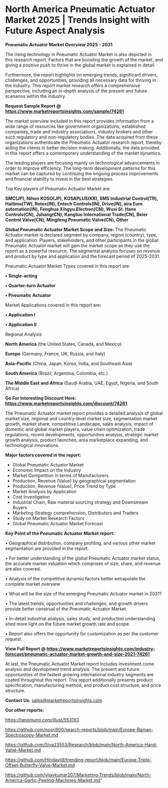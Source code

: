 # North America Pneumatic Actuator Market 2025 | Trends Insight with Future Aspect Analysis

<Strong> Pneumatic Actuator Market Overview 2025 - 2031</strong>

The rising technology in Pneumatic Actuator Market is also depicted in this research report. Factors that are boosting the growth of the market, and giving a positive push to thrive in the global market is explained in detail.

Furthermore, the report highlights on emerging trends, significant drivers, challenges, and opportunities, providing all necessary data for thriving in the industry. This report market research offers a comprehensive perspective, including an in-depth analysis of the present and future scenarios within the industry.

<strong>Request Sample Report @ <a href=https://www.marketreportsinsights.com/sample/74261>https://www.marketreportsinsights.com/sample/74261</a></strong>

The market overview included in this report provides information from a wide range of resources like government organizations, established companies, trade and industry associations, industry brokers and other such regulatory and non-regulatory bodies. The data acquired from these organizations authenticate the Pneumatic Actuator research report, thereby aiding the clients in better decision making. Additionally, the data provided in this report offers a contemporary understanding of the market dynamics.

The leading players are focusing mainly on technological advancements in order to improve efficiency. The long-term development patterns for this market can be captured by continuing the ongoing process improvements and financial stability to invest in the best strategies.

Top Key players of Pneumatic Actuator Market are:

<strong>SMC(JP), Nihon KOSO(JP), KOSAPLUS(KR), SMS Industrial Control(TR), Haitima(TW), Rotex(IN), Entech Controls(IN), Drive(IN), aira Euro automation(IN), Fenghua Xingyu Electron(CN), Wuxi St. Hans Controls(CN), Juhang(CN), Kangtuo International Trade(CN), Beier Control Valve(CN), Mingfeng Pneumatic Valve(CN), Other</strong>

<strong><b>Global Pneumatic Actuator Market Scope and Size:</b></strong>
The Pneumatic Actuator market is declared segment by company, region (country), type, and application. Players, stakeholders, and other participants in the global Pneumatic Actuator market will gain the market scope as they use the report as a powerful resource. The segmental analysis focuses on revenue and product by type and application and the forecast period of 2025-2031.

Pneumatic Actuator Market Types covered in this report are:

<strong>• Single-acting

• Quarter-turn Actuator

• Pneumatic Actuator</strong>

Market Applications covered in this report are:

<strong>• Application I

• Application II</strong> 

Regional Analysis

<strong>North America</strong> (the United States, Canada, and Mexico)

<strong>Europe</strong> (Germany, France, UK, Russia, and Italy)

<strong>Asia-Pacific</strong> (China, Japan, Korea, India, and Southeast Asia)

<strong>South America</strong> (Brazil, Argentina, Colombia, etc.)

<strong>The Middle East and Africa</strong> (Saudi Arabia, UAE, Egypt, Nigeria, and South Africa)

<strong>Go For Interesting Discount Here: <a href=https://www.marketreportsinsights.com/discount/74261>https://www.marketreportsinsights.com/discount/74261</a></strong>

The Pneumatic Actuator market report provides a detailed analysis of global market size, regional and country-level market size, segmentation market growth, market share, competitive Landscape, sales analysis, impact of domestic and global market players, value chain optimization, trade regulations, recent developments, opportunities analysis, strategic market growth analysis, product launches, area marketplace expanding, and technological innovations.

<strong><b>Major factors covered in the report:</b></strong>
<ul>
  <li>Global Pneumatic Actuator Market </li>
  <li>Economic Impact on the Industry</li>
  <li>Market Competition in terms of Manufacturers</li>
  <li>Production, Revenue (Value) by geographical segmentation</li>
  <li>Production, Revenue (Value), Price Trend by Type</li>
  <li>Market Analysis by Application</li>
  <li>Cost Investigation</li>
  <li>Industrial Chain, Raw material sourcing strategy and Downstream Buyers</li>
  <li>Marketing Strategy comprehension, Distributors and Traders</li>
  <li>Study on Market Research Factors</li>
  <li>Global Pneumatic Actuator Market Forecast</li>
</ul>

<strong><b>Key Point of the Pneumatic Actuator Market report:</b></strong>

• Geographical distribution, company profiling, and various other market segmentation are provided in the report.

• For better understanding of the global Pneumatic Actuator market status, the accurate market valuation which comprises of size, share, and revenue are also covered.

• Analysis of the competitive dynamic factors better extrapolate the complete market overview

• What will be the size of the emerging Pneumatic Actuator market in 2031?

• The latest trends, opportunities and challenges, and growth drivers provide better construal of the Pneumatic Actuator Market.

• In-detail industrial analysis, sales study, and production understanding shed more light on the future market growth rate and scope.

• Report also offers the opportunity for customization as per the customer request.

<strong><b>View Full Report @ <a href=https://www.marketreportsinsights.com/industry-forecast/pneumatic-actuator-market-growth-and-size-2021-74261>https://www.marketreportsinsights.com/industry-forecast/pneumatic-actuator-market-growth-and-size-2021-74261</a></b></strong>


At last, the Pneumatic Actuator Market report includes investment come analysis and development trend analysis. The present and future opportunities of the fastest growing international industry segments are coated throughout this report. This report additionally presents product specification, manufacturing method, and product cost structure, and price structure.

<strong>Contact Us:</strong>
sales@marketreportsinsights.com

<strong>Our other reports:</strong>

<a href=https://tanomuno.com/illust/553193>https://tanomuno.com/illust/553193</a>

<a href=https://github.com/noori900/search-reports/blob/main/Europe-Raman-Spectroscopy-Market.md>https://github.com/noori900/search-reports/blob/main/Europe-Raman-Spectroscopy-Market.md</a>

<a href=https://github.com/Siya23553/Research/blob/main/North-America-Hand-Valve-Market.md>https://github.com/Siya23553/Research/blob/main/North-America-Hand-Valve-Market.md</a>

<a href=https://github.com/Hindavii9/trending-report/blob/main/Europe-Triple-Offset-Butterfly-Valve-Market.md>https://github.com/Hindavii9/trending-report/blob/main/Europe-Triple-Offset-Butterfly-Valve-Market.md</a>

<a href=https://github.com/vijaykumar207/Marketing-Trends/blob/main/North-America-Garlic-Peeling-Machines-Market.md>https://github.com/vijaykumar207/Marketing-Trends/blob/main/North-America-Garlic-Peeling-Machines-Market.md</a>"
